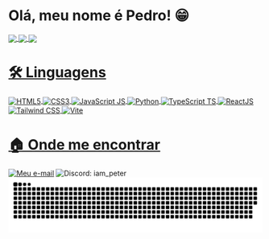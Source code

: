 <h1>Olá, meu nome é Pedro! 😁</h1>
<div>
  <a href="https://github.com/P3terHenry" target="_blank">
  <img align="center" height="216rm" src="https://github-readme-stats.vercel.app/api?username=P3terHenry&show_icons=true&theme=dark&custom_title=Status%20do%20Github%20do%20Pedro&text_bold=true&locale=pt-br&include_all_commits=true"/>
  <img align="center" height="216rm" src="https://github-readme-stats.vercel.app/api/top-langs/?username=P3terHenry&theme=dark&locale=pt-br&border_color=ffffff&text_bold=true"/>
  <img align="center" height="330rm" src="https://github-readme-streak-stats.herokuapp.com/?user=P3terHenry&theme=dark&border_radius=10&locale=pt_BR&mode=weekly"/>
</div>
<h1>🛠️ Linguagens</h1>
<div style="display: inline_block">
  <img align="center" alt="HTML5" src="https://img.shields.io/badge/HTML5-E34F26?style=for-the-badge&logo=html5&logoColor=white"/>
  <img align="center" alt="CSS3" src="https://img.shields.io/badge/CSS3-1572B6?style=for-the-badge&logo=css3&logoColor=white"/>
  <img align="center" alt="JavaScript JS" src="https://img.shields.io/badge/JavaScript-F7DF1E?style=for-the-badge&logo=javascript&logoColor=black"/>
  <img align="center" alt="Python" src="https://img.shields.io/badge/Python-007ACC?style=for-the-badge&logo=python&logoColor=white"/>
  <img align="center" alt="TypeScript TS" src="https://img.shields.io/badge/TypeScript-007ACC?style=for-the-badge&logo=typescript&logoColor=white"/>
  <img align="center" alt="ReactJS" src="https://img.shields.io/badge/React-20232A?style=for-the-badge&logo=react&logoColor=61DAFB"/>
  <img align="center" alt="Tailwind CSS" src="https://img.shields.io/badge/Tailwind_CSS-38B2AC?style=for-the-badge&logo=tailwind-css&logoColor=white"/>
  <img align="center" alt="Vite" src="https://img.shields.io/badge/Vite-B73BFE?style=for-the-badge&logo=vite&logoColor=FFD62E"/>
</div>
<h1>🏠 Onde me encontrar</h1>
<div style="display: inline_block">
  <a href="mailto:contact@pedroantonieti.dev"><img align="center" alt="Meu e-mail" src="https://raw.githubusercontent.com/anaselgarhy/cool-badges/master/svg/social/email_me.svg"/></a>
  <img align="center" alt="Discord: iam_peter" src="https://raw.githubusercontent.com/anaselgarhy/cool-badges/master/svg/social/discord.svg"/>
</div>

<picture>
  <source media="(prefers-color-scheme: dark)" srcset="https://raw.githubusercontent.com/p3terhenry/p3terhenry/output/github-contribution-grid-snake-dark.svg">
  <source media="(prefers-color-scheme: light)" srcset="https://raw.githubusercontent.com/p3terhenry/p3terhenry/output/github-contribution-grid-snake.svg">
  <img alt="github contribution grid snake animation" src="https://raw.githubusercontent.com/p3terhenry/p3terhenry/output/github-contribution-grid-snake.svg">
</picture>
